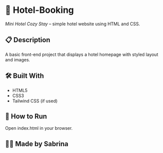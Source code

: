 # 🏨 Hotel-Booking

*Mini Hotel Cozy Stay* – simple hotel website using HTML and CSS.

## 📋 Description

A basic front-end project that displays a hotel homepage with styled layout and images.

## 🛠 Built With

- HTML5  
- CSS3  
- Tailwind CSS (if used)

## 🚀 How to Run

Open index.html in your browser.

## 👩‍💻 Made by Sabrina


